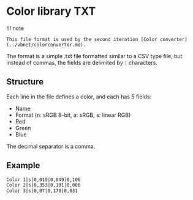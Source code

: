 # Color library TXT

!!! note

	This file format is used by the second iteration [Color converter](../vbnet/colorconverter.md).
	
The format is a simple .txt file formatted similar to a CSV type file, but instead of commas, the fields are delimited by `|` characters.

## Structure

Each line in the file defines a color, and each has 5 fields:

* Name
* Format (n: sRGB 8-bit, a: sRGB, s: linear RGB)
* Red
* Green
* Blue

The decimal separator is a comma.

## Example

``` txt
Color 1|s|0,019|0,049|0,106
Color 2|s|0,353|0,101|0,000
Color 3|s|0,07|0,170|0,031
```